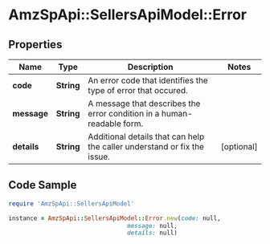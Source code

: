 # AmzSpApi::SellersApiModel::Error

## Properties

Name | Type | Description | Notes
------------ | ------------- | ------------- | -------------
**code** | **String** | An error code that identifies the type of error that occured. | 
**message** | **String** | A message that describes the error condition in a human-readable form. | 
**details** | **String** | Additional details that can help the caller understand or fix the issue. | [optional] 

## Code Sample

```ruby
require 'AmzSpApi::SellersApiModel'

instance = AmzSpApi::SellersApiModel::Error.new(code: null,
                                 message: null,
                                 details: null)
```


